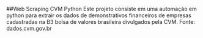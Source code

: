 ##Web Scraping CVM Python
Este projeto consiste em uma automação em python para extrair os dados de demonstrativos financeiros de empresas cadastradas na B3 bolsa de valores brasileira divulgados pela CVM.
Fonte: dados.cvm.gov.br
